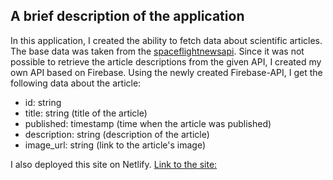 
## A brief description of the application

In this application, I created the ability to fetch data about scientific articles. The base data was taken from the [spaceflightnewsapi](https://spaceflightnewsapi.net/). Since it was not possible to retrieve the article descriptions from the given API, I created my own API based on Firebase. Using the newly created Firebase-API, I get the following data about the article:

- id: string
- title: string (title of the article)
- published: timestamp (time when the article was published)
- description: string (description of the article)
- image_url: string (link to the article's image)

I also deployed this site on Netlify. [Link to the site:](https://articles-site-frb.netlify.app/)
